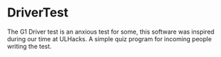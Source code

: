 # DriverTest
The G1 Driver test is an anxious test for some, this software was inspired during our time at ULHacks. A simple quiz program for incoming people writing the test.
